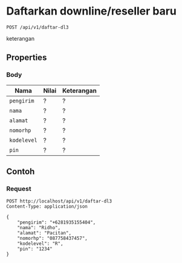 # Daftarkan downline/reseller baru
```http
POST /api/v1/daftar-dl3
```
keterangan
## Properties
### Body
Nama  | Nilai | Keterangan
--- | --- | ---
<code>pengirim</code> | ? | ?
<code>nama</code> | ? | ?
<code>alamat</code> | ? | ?
<code>nomorhp</code> | ? | ?
<code>kodelevel</code> | ? | ?
<code>pin</code> | ? | ?

## Contoh

### Request
```http
POST http://localhost/api/v1/daftar-dl3
Content-Type: application/json

{
    "pengirim": "+6281935155404",
    "nama": "Ridho",
    "alamat": "Pacitan",
    "nomorhp": "087758437457",
    "kodelevel": "R",
    "pin": "1234"
}
```
